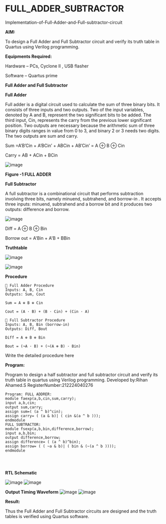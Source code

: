 # FULL_ADDER_SUBTRACTOR

Implementation-of-Full-Adder-and-Full-subtractor-circuit

**AIM:**

To design a Full Adder and Full Subtractor circuit and verify its truth table in Quartus using Verilog programming.

**Equipments Required:**

Hardware – PCs, Cyclone II , USB flasher

Software – Quartus prime

**Full Adder and Full Subtractor**

**Full Adder**

Full adder is a digital circuit used to calculate the sum of three binary bits. It consists of three inputs and two outputs. Two of the input variables, denoted by A and B, represent the two significant bits to be added. The third input, Cin, represents the carry from the previous lower significant position. Two outputs are necessary because the arithmetic sum of three binary digits ranges in value from 0 to 3, and binary 2 or 3 needs two digits. The two outputs are sum and carry.

Sum =A’B’Cin + A’BCin’ + ABCin + AB’Cin’ = A ⊕ B ⊕ Cin 

Carry = AB + ACin + BCin

![image](https://github.com/naavaneetha/FULL_ADDER_SUBTRACTOR/assets/154305477/0f30ba51-5ffb-4198-845f-18e054f675e7)

**Figure -1 FULL ADDER**

**Full Subtractor**

A full subtractor is a combinational circuit that performs subtraction involving three bits, namely minuend, subtrahend, and borrow-in . It accepts three inputs: minuend, subtrahend and a borrow bit and it produces two outputs: difference and borrow.

![image](https://github.com/naavaneetha/FULL_ADDER_SUBTRACTOR/assets/154305477/02b24f51-ab51-4304-9ad6-7b81ffc1ead5)

Diff = A ⊕ B ⊕ Bin 

Borrow out = A'Bin + A'B + BBin

**Truthtable**

![image](https://github.com/user-attachments/assets/df7749f9-1c14-4bf1-bf69-37c0ea0fe47a)

![image](https://github.com/user-attachments/assets/031c35d6-eb65-478e-be66-c3f5aaccfce6)


**Procedure**
~~~
🔹 Full Adder Procedure
Inputs: A, B, Cin
Outputs: Sum, Cout

Sum = A ⊕ B ⊕ Cin

Cout = (A · B) + (B · Cin) + (Cin · A)

🔹 Full Subtractor Procedure
Inputs: A, B, Bin (borrow-in)
Outputs: Diff, Bout

Diff = A ⊕ B ⊕ Bin

Bout = (¬A · B) + (¬(A ⊕ B) · Bin)

~~~

Write the detailed procedure here

**Program:**

Program to design a half subtractor and full subtractor circuit and verify its truth table in quartus using Verilog programming. 
Developed by:Rihan Ahamed.S
RegisterNumber:212224040276


~~~
Program: FULL ADDRER:
module faexp(a,b,cin,sum,carry);
input a,b,cin;
output sum,carry;
assign sum=( (a ^ b)^cin);
assign carry= ( (a & b)| ( cin &(a ^ b )));
endmodule
FULL SUBTRACTOR:
module fsexp(a,b,bin,difference,borrow);
input a,b,bin;
output difference,borrow;
assign difference= ( (a ^ b)^bin);
assign borrow= ( ( ~a & b)| ( bin & (~(a ^ b ))));
endmodule




~~~
**RTL Schematic**

![image](https://github.com/user-attachments/assets/8d0a9779-6b57-4d7a-807c-b0fb767573ca)
![image](https://github.com/user-attachments/assets/fe18e03d-9ff3-4b4d-909f-abc05642ed20)


**Output Timing Waveform**
![image](https://github.com/user-attachments/assets/056142ec-f487-4c81-b2bf-f765768fe735)
![image](https://github.com/user-attachments/assets/e91c9923-510e-411d-959d-f6ee47327571)



**Result:**

Thus the Full Adder and Full Subtractor circuits are designed and the truth tables is verified using Quartus software.




